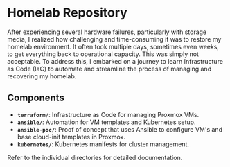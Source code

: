 # Homelab Repository

After experiencing several hardware failures, particularly with storage media, I realized how challenging and time-consuming it was to restore my homelab environment. It often took multiple days, sometimes even weeks, to get everything back to operational capacity. This was simply not acceptable. To address this, I embarked on a journey to learn Infrastructure as Code (IaC) to automate and streamline the process of managing and recovering my homelab.

## Components

- **`terraform/`**: Infrastructure as Code for managing Proxmox VMs.
- **`ansible/`**: Automation for VM templates and Kubernetes setup.
- **`ansible-poc/`**: Proof of concept that uses Ansible to configure VM's and base cloud-init templates in Proxmox.
- **`kubernetes/`**: Kubernetes manifests for cluster management.

Refer to the individual directories for detailed documentation.
